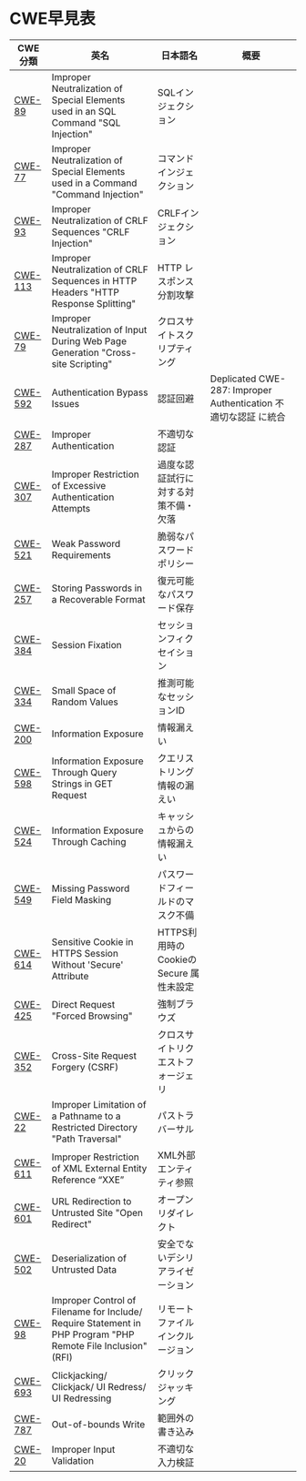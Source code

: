 # CWE早見表

CWE分類 | 英名 | 日本語名 | 概要
--- | --- | --- | ---
[CWE-89](https://cwe.mitre.org/data/definitions/89.html) | Improper Neutralization of Special Elements used in an SQL Command "SQL Injection" | SQLインジェクション | 
[CWE-77](https://cwe.mitre.org/data/definitions/77.html) | Improper Neutralization of Special Elements used in a Command "Command Injection" | コマンドインジェクション | 
[CWE-93](https://cwe.mitre.org/data/definitions/93.html) | Improper Neutralization of CRLF Sequences "CRLF Injection" | CRLFインジェクション | 
[CWE-113](https://cwe.mitre.org/data/definitions/113.html) | Improper Neutralization of CRLF Sequences in HTTP Headers "HTTP Response Splitting" | HTTP レスポンス分割攻撃 | 
[CWE-79](https://cwe.mitre.org/data/definitions/79.html) | Improper Neutralization of Input During Web Page Generation "Cross-site Scripting" | クロスサイトスクリプティング | 
[CWE-592](https://cwe.mitre.org/data/definitions/592.html) | Authentication Bypass Issues | 認証回避 | Deplicated CWE-287: Improper Authentication 不適切な認証 に統合
[CWE-287](https://cwe.mitre.org/data/definitions/287.html) | Improper Authentication | 不適切な認証 | 
[CWE-307](https://cwe.mitre.org/data/definitions/307.html) | Improper Restriction of Excessive Authentication Attempts | 過度な認証試行に対する対策不備・欠落 | 
[CWE-521](https://cwe.mitre.org/data/definitions/521.html) | Weak Password Requirements | 脆弱なパスワードポリシー | 
[CWE-257](https://cwe.mitre.org/data/definitions/257.html) | Storing Passwords in a Recoverable Format | 復元可能なパスワード保存 | 
[CWE-384](https://cwe.mitre.org/data/definitions/384.html) | Session Fixation | セッションフィクセイション | 
[CWE-334](https://cwe.mitre.org/data/definitions/334.html) | Small Space of Random Values | 推測可能なセッションID | 
[CWE-200](https://cwe.mitre.org/data/definitions/200.html) | Information Exposure | 情報漏えい | 
[CWE-598](https://cwe.mitre.org/data/definitions/598.html) | Information Exposure Through Query Strings in GET Request | クエリストリング情報の漏えい | 
[CWE-524](https://cwe.mitre.org/data/definitions/524.html) | Information Exposure Through Caching | キャッシュからの情報漏えい | 
[CWE-549](https://cwe.mitre.org/data/definitions/549.html) | Missing Password Field Masking | パスワードフィールドのマスク不備 | 
[CWE-614](https://cwe.mitre.org/data/definitions/614.html) | Sensitive Cookie in HTTPS Session Without 'Secure' Attribute | HTTPS利用時のCookieのSecure 属性未設定 | 
[CWE-425](https://cwe.mitre.org/data/definitions/425.html) | Direct Request "Forced Browsing" | 強制ブラウズ | 
[CWE-352](https://cwe.mitre.org/data/definitions/352.html) | Cross-Site Request Forgery (CSRF) | クロスサイトリクエストフォージェリ | 
[CWE-22](https://cwe.mitre.org/data/definitions/22.html) | Improper Limitation of a Pathname to a Restricted Directory "Path Traversal" | パストラバーサル | 
[CWE-611](https://cwe.mitre.org/data/definitions/611.html) | Improper Restriction of XML External Entity Reference “XXE” | XML外部エンティティ参照 | 
[CWE-601](https://cwe.mitre.org/data/definitions/601.html) | URL Redirection to Untrusted Site "Open Redirect" | オープンリダイレクト | 
[CWE-502](https://cwe.mitre.org/data/definitions/502.html) | Deserialization of Untrusted Data | 安全でないデシリアライゼーション | 
[CWE-98](https://cwe.mitre.org/data/definitions/98.html) | Improper Control of Filename for Include/ Require Statement in PHP Program "PHP Remote File Inclusion"<br>(RFI) | リモートファイルインクルージョン | 
[CWE-693](https://cwe.mitre.org/data/definitions/693.html) | Clickjacking/ Clickjack/ UI Redress/ UI Redressing | クリックジャッキング | 
[CWE-787](https://cwe.mitre.org/data/definitions/787.html) | Out-of-bounds Write | 範囲外の書き込み | 
[CWE-20](https://cwe.mitre.org/data/definitions/20.html) | Improper Input Validation | 不適切な入力検証 | 
